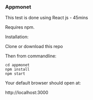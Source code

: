 ### Appmonet

This test is done using React js - 45mins

Requires npm.

Installation:

Clone or download this repo

Then from commandline:
```
cd appmonet
npm install
npm start
```
Your default browser should open at:

http://localhost:3000
